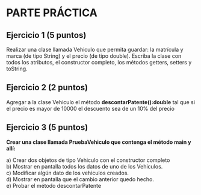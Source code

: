 
# PARTE PRÁCTICA

## Ejercicio 1 (5 puntos)

Realizar una clase llamada Vehiculo que permita guardar: la matrícula y marca (de tipo String) y el precio (de tipo double). Escriba la clase con todos los atributos, el constructor completo, los métodos getters, setters y toString.


## Ejercicio 2 (2 puntos)

Agregar a la clase Vehiculo el método **descontarPatente():double** tal que si el precio es mayor de 10000 el descuento sea de un 10% del precio


## Ejercicio 3 (5 puntos)

**Crear una clase llamada PruebaVehiculo que contenga el método main y allí:** 

a)  Crear dos objetos de tipo Vehiculo con el constructor completo  
b) Mostrar en pantalla todos los datos de uno de los Vehiculos.  
c) Modificar algún dato de los vehiculos creados.  
d) Mostrar en pantalla que el cambio anterior  quedo hecho.  
e) Probar el método descontarPatente  


